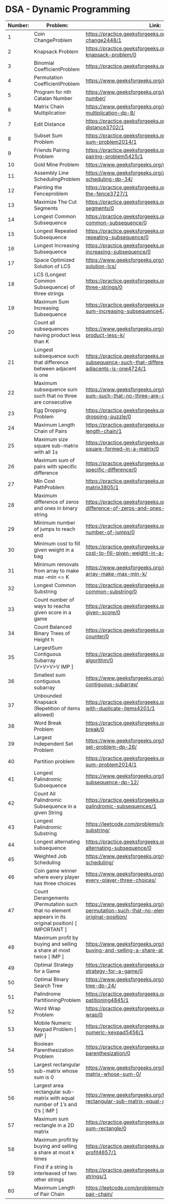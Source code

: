 # DSA - Dynamic Programming

| Number: | Problem:                                                                                             | Link:                                                                                                               |
| ------- | ---------------------------------------------------------------------------------------------------- | ------------------------------------------------------------------------------------------------------------------- |
| 1       | Coin ChangeProblem                                                                                   | https://practice.geeksforgeeks.org/problems/coin-change2448/1                                                       |
| 2       | Knapsack Problem                                                                                     | https://practice.geeksforgeeks.org/problems/0-1-knapsack-problem/0                                                  |
| 3       | Binomial CoefficientProblem                                                                          | https://practice.geeksforgeeks.org/problems/ncr1019/1                                                               |
| 4       | Permutation CoefficientProblem                                                                       | https://www.geeksforgeeks.org/permutation-coefficient/                                                              |
| 5       | Program for nth Catalan Number                                                                       | https://www.geeksforgeeks.org/program-nth-catalan-number/                                                           |
| 6       | Matrix Chain Multiplication                                                                          | https://www.geeksforgeeks.org/matrix-chain-multiplication-dp-8/                                                     |
| 7       | Edit Distance                                                                                        | https://practice.geeksforgeeks.org/problems/edit-distance3702/1                                                     |
| 8       | Subset Sum Problem                                                                                   | https://practice.geeksforgeeks.org/problems/subset-sum-problem2014/1                                                |
| 9       | Friends Pairing Problem                                                                              | https://practice.geeksforgeeks.org/problems/friends-pairing-problem5425/1                                           |
| 10      | Gold Mine Problem                                                                                    | https://www.geeksforgeeks.org/gold-mine-problem/                                                                    |
| 11      | Assembly Line SchedulingProblem                                                                      | https://www.geeksforgeeks.org/assembly-line-scheduling-dp-34/                                                       |
| 12      | Painting the Fenceproblem                                                                            | https://practice.geeksforgeeks.org/problems/painting-the-fence3727/1                                                |
| 13      | Maximize The Cut Segments                                                                            | https://practice.geeksforgeeks.org/problems/cutted-segments/0                                                       |
| 14      | Longest Common Subsequence                                                                           | https://practice.geeksforgeeks.org/problems/longest-common-subsequence/0                                            |
| 15      | Longest Repeated Subsequence                                                                         | https://practice.geeksforgeeks.org/problems/longest-repeating-subsequence/0                                         |
| 16      | Longest Increasing Subsequence                                                                       | https://practice.geeksforgeeks.org/problems/longest-increasing-subsequence/0                                        |
| 17      | Space Optimized Solution of LCS                                                                      | https://www.geeksforgeeks.org/space-optimized-solution-lcs/                                                         |
| 18      | LCS (Longest Common Subsequence) of three strings                                                    | https://practice.geeksforgeeks.org/problems/lcs-of-three-strings/0                                                  |
| 19      | Maximum Sum Increasing Subsequence                                                                   | https://practice.geeksforgeeks.org/problems/maximum-sum-increasing-subsequence4749/1                                |
| 20      | Count all subsequences having product less than K                                                    | https://www.geeksforgeeks.org/count-subsequences-product-less-k/                                                    |
| 21      | Longest subsequence such that difference between adjacent is one                                     | https://practice.geeksforgeeks.org/problems/longest-subsequence-such-that-difference-between-adjacents-is-one4724/1 |
| 22      | Maximum subsequence sum such that no three are consecutive                                           | https://www.geeksforgeeks.org/maximum-subsequence-sum-such-that-no-three-are-consecutive/                           |
| 23      | Egg Dropping Problem                                                                                 | https://practice.geeksforgeeks.org/problems/egg-dropping-puzzle/0                                                   |
| 24      | Maximum Length Chain of Pairs                                                                        | https://practice.geeksforgeeks.org/problems/max-length-chain/1                                                      |
| 25      | Maximum size square sub-matrix with all 1s                                                           | https://practice.geeksforgeeks.org/problems/largest-square-formed-in-a-matrix/0                                     |
| 26      | Maximum sum of pairs with specific difference                                                        | https://practice.geeksforgeeks.org/problems/pairs-with-specific-difference/0                                        |
| 27      | Min Cost PathProblem                                                                                 | https://practice.geeksforgeeks.org/problems/path-in-matrix3805/1                                                    |
| 28      | Maximum difference of zeros and ones in binary string                                                | https://practice.geeksforgeeks.org/problems/maximum-difference-of-zeros-and-ones-in-binary-string4111/1             |
| 29      | Minimum number of jumps to reach end                                                                 | https://practice.geeksforgeeks.org/problems/minimum-number-of-jumps/0                                               |
| 30      | Minimum cost to fill given weight in a bag                                                           | https://practice.geeksforgeeks.org/problems/minimum-cost-to-fill-given-weight-in-a-bag1956/1                        |
| 31      | Minimum removals from array to make max –min <= K                                                    | https://www.geeksforgeeks.org/minimum-removals-array-make-max-min-k/                                                |
| 32      | Longest Common Substring                                                                             | https://practice.geeksforgeeks.org/problems/longest-common-substring/0                                              |
| 33      | Count number of ways to reacha given score in a game                                                 | https://practice.geeksforgeeks.org/problems/reach-a-given-score/0                                                   |
| 34      | Count Balanced Binary Trees of Height h                                                              | https://practice.geeksforgeeks.org/problems/bbt-counter/0                                                           |
| 35      | LargestSum Contiguous Subarray [V>V>V>V IMP ]                                                        | https://practice.geeksforgeeks.org/problems/kadanes-algorithm/0                                                     |
| 36      | Smallest sum contiguous subarray                                                                     | https://www.geeksforgeeks.org/smallest-sum-contiguous-subarray/                                                     |
| 37      | Unbounded Knapsack (Repetition of items allowed)                                                     | https://practice.geeksforgeeks.org/problems/knapsack-with-duplicate-items4201/1                                     |
| 38      | Word Break Problem                                                                                   | https://practice.geeksforgeeks.org/problems/word-break/0                                                            |
| 39      | Largest Independent Set Problem                                                                      | https://www.geeksforgeeks.org/largest-independent-set-problem-dp-26/                                                |
| 40      | Partition problem                                                                                    | https://practice.geeksforgeeks.org/problems/subset-sum-problem2014/1                                                |
| 41      | Longest Palindromic Subsequence                                                                      | https://www.geeksforgeeks.org/longest-palindromic-subsequence-dp-12/                                                |
| 42      | Count All Palindromic Subsequence in a given String                                                  | https://practice.geeksforgeeks.org/problems/count-palindromic-subsequences/1                                        |
| 43      | Longest Palindromic Substring                                                                        | https://leetcode.com/problems/longest-palindromic-substring/                                                        |
| 44      | Longest alternating subsequence                                                                      | https://practice.geeksforgeeks.org/problems/longest-alternating-subsequence/0                                       |
| 45      | Weighted Job Scheduling                                                                              | https://www.geeksforgeeks.org/weighted-job-scheduling/                                                              |
| 46      | Coin game winner where every player has three choices                                                | https://www.geeksforgeeks.org/coin-game-winner-every-player-three-choices/                                          |
| 47      | Count Derangements (Permutation such that no element appears in its original position) [ IMPORTANT ] | https://www.geeksforgeeks.org/count-derangements-permutation-such-that-no-element-appears-in-its-original-position/ |
| 48      | Maximum profit by buying and selling a share at most twice [ IMP ]                                   | https://www.geeksforgeeks.org/maximum-profit-by-buying-and-selling-a-share-at-most-twice/                           |
| 49      | Optimal Strategy for a Game                                                                          | https://practice.geeksforgeeks.org/problems/optimal-strategy-for-a-game/0                                           |
| 50      | Optimal Binary Search Tree                                                                           | https://www.geeksforgeeks.org/optimal-binary-search-tree-dp-24/                                                     |
| 51      | Palindrome PartitioningProblem                                                                       | https://practice.geeksforgeeks.org/problems/palindromic-patitioning4845/1                                           |
| 52      | Word Wrap Problem                                                                                    | https://practice.geeksforgeeks.org/problems/word-wrap/0                                                             |
| 53      | Mobile Numeric Keypad Problem [ IMP ]                                                                | https://practice.geeksforgeeks.org/problems/mobile-numeric-keypad5456/1                                             |
| 54      | Boolean Parenthesization Problem                                                                     | https://practice.geeksforgeeks.org/problems/boolean-parenthesization/0                                              |
| 55      | Largest rectangular sub-matrix whose sum is 0                                                        | https://www.geeksforgeeks.org/largest-rectangular-sub-matrix-whose-sum-0/                                           |
| 56      | Largest area rectangular sub-matrix with equal number of 1’s and 0’s [ IMP ]                         | https://www.geeksforgeeks.org/largest-area-rectangular-sub-matrix-equal-number-1s-0s/                               |
| 57      | Maximum sum rectangle in a 2D matrix                                                                 | https://practice.geeksforgeeks.org/problems/maximum-sum-rectangle/0                                                 |
| 58      | Maximum profit by buying and selling a share at most k times                                         | https://practice.geeksforgeeks.org/problems/maximum-profit4657/1                                                    |
| 59      | Find if a string is interleaved of two other strings                                                 | https://practice.geeksforgeeks.org/problems/interleaved-strings/1                                                   |
| 60      | Maximum Length of Pair Chain                                                                         | https://leetcode.com/problems/maximum-length-of-pair-chain/                                                         |
